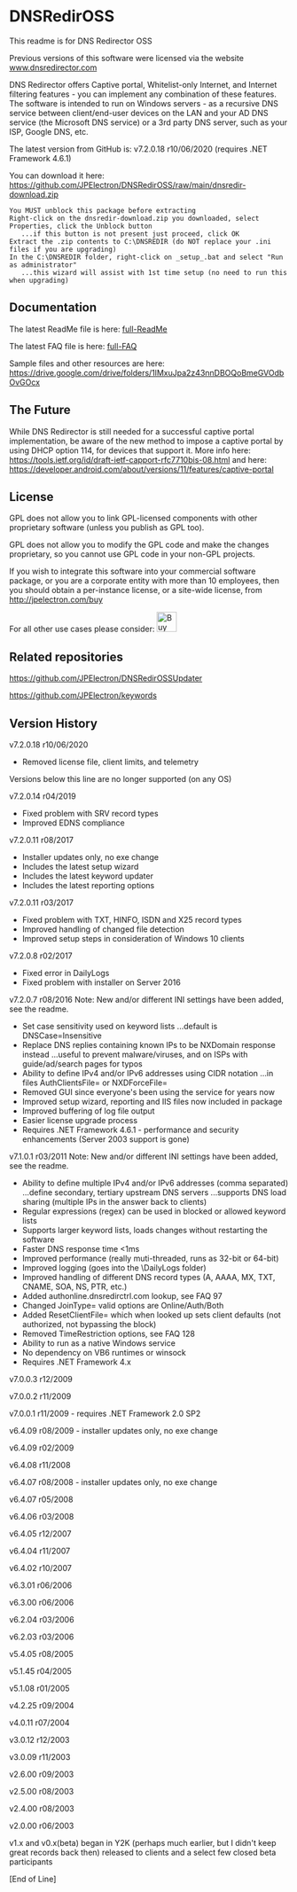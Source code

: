 # DNSRedirOSS

This readme is for DNS Redirector OSS

Previous versions of this software were licensed via the website www.dnsredirector.com

DNS Redirector offers Captive portal, Whitelist-only Internet, and Internet filtering features - you can implement any combination of these features.  The software is intended to run on Windows servers - as a recursive DNS service between client/end-user devices on the LAN and your AD DNS service (the Microsoft DNS service) or a 3rd party DNS server, such as your ISP, Google DNS, etc.

The latest version from GitHub is: v7.2.0.18 r10/06/2020 (requires .NET Framework 4.6.1)

You can download it here: https://github.com/JPElectron/DNSRedirOSS/raw/main/dnsredir-download.zip

    You MUST unblock this package before extracting
    Right-click on the dnsredir-download.zip you downloaded, select Properties, click the Unblock button
       ...if this button is not present just proceed, click OK
    Extract the .zip contents to C:\DNSREDIR (do NOT replace your .ini files if you are upgrading)
    In the C:\DNSREDIR folder, right-click on _setup_.bat and select "Run as administrator"
       ...this wizard will assist with 1st time setup (no need to run this when upgrading)


## Documentation

The latest ReadMe file is here: [full-ReadMe](full-ReadMe.md)

The latest FAQ file is here: [full-FAQ](full-FAQ.md)
 
Sample files and other resources are here: https://drive.google.com/drive/folders/1lMxuJpa2z43nnDBOQoBmeGVOdbOvGOcx


## The Future

While DNS Redirector is still needed for a successful captive portal implementation, be aware of the new method to impose a captive portal by using DHCP option 114, for devices that support it.  More info here: https://tools.ietf.org/id/draft-ietf-capport-rfc7710bis-08.html and here: https://developer.android.com/about/versions/11/features/captive-portal


## License

GPL does not allow you to link GPL-licensed components with other proprietary software (unless you publish as GPL too).

GPL does not allow you to modify the GPL code and make the changes proprietary, so you cannot use GPL code in your non-GPL projects.

If you wish to integrate this software into your commercial software package, or you are a corporate entity with more than 10 employees, then you should obtain a per-instance license, or a site-wide license, from http://jpelectron.com/buy

For all other use cases please consider: <a href='https://ko-fi.com/C0C54S4JF' target='_blank'><img height='36' style='border:0px;height:36px;' src='https://cdn.ko-fi.com/cdn/kofi2.png?v=2' border='0' alt='Buy Me a Coffee at ko-fi.com' /></a>


## Related repositories

https://github.com/JPElectron/DNSRedirOSSUpdater

https://github.com/JPElectron/keywords


## Version History

v7.2.0.18 r10/06/2020
 - Removed license file, client limits, and telemetry
 
Versions below this line are no longer supported (on any OS)

v7.2.0.14 r04/2019
- Fixed problem with SRV record types
- Improved EDNS compliance

v7.2.0.11 r08/2017
- Installer updates only, no exe change
- Includes the latest setup wizard
- Includes the latest keyword updater
- Includes the latest reporting options

v7.2.0.11 r03/2017
- Fixed problem with TXT, HINFO, ISDN and X25 record types
- Improved handling of changed file detection
- Improved setup steps in consideration of Windows 10 clients

v7.2.0.8 r02/2017
- Fixed error in DailyLogs
- Fixed problem with installer on Server 2016

v7.2.0.7 r08/2016
Note: New and/or different INI settings have been added, see the readme.
- Set case sensitivity used on keyword lists
    ...default is DNSCase=Insensitive
- Replace DNS replies containing known IPs to be NXDomain response instead
    ...useful to prevent malware/viruses, and on ISPs with guide/ad/search pages for typos
- Ability to define IPv4 and/or IPv6 addresses using CIDR notation
    ...in files AuthClientsFile= or NXDForceFile=
- Removed GUI since everyone's been using the service for years now
- Improved setup wizard, reporting and IIS files now included in package
- Improved buffering of log file output
- Easier license upgrade process
- Requires .NET Framework 4.6.1 - performance and security enhancements (Server 2003 support is gone)

v7.1.0.1 r03/2011
Note: New and/or different INI settings have been added, see the readme.
- Ability to define multiple IPv4 and/or IPv6 addresses (comma separated)
    ...define secondary, tertiary upstream DNS servers
    ...supports DNS load sharing (multiple IPs in the answer back to clients)
- Regular expressions (regex) can be used in blocked or allowed keyword lists
- Supports larger keyword lists, loads changes without restarting the software
- Faster DNS response time <1ms
- Improved performance (really muti-threaded, runs as 32-bit or 64-bit)
- Improved logging (goes into the \DailyLogs folder)
- Improved handling of different DNS record types (A, AAAA, MX, TXT, CNAME, SOA, NS, PTR, etc.)
- Added authonline.dnsredirctrl.com lookup, see FAQ 97
- Changed JoinType= valid options are Online/Auth/Both
- Added ResetClientFile= which when looked up sets client defaults (not authorized, not bypassing the block)
- Removed TimeRestriction options, see FAQ 128
- Ability to run as a native Windows service
- No dependency on VB6 runtimes or winsock
- Requires .NET Framework 4.x

v7.0.0.3 r12/2009

v7.0.0.2 r11/2009

v7.0.0.1 r11/2009 - requires .NET Framework 2.0 SP2

v6.4.09 r08/2009 - installer updates only, no exe change

v6.4.09 r02/2009

v6.4.08 r11/2008

v6.4.07 r08/2008 - installer updates only, no exe change

v6.4.07 r05/2008

v6.4.06 r03/2008

v6.4.05 r12/2007

v6.4.04 r11/2007

v6.4.02 r10/2007

v6.3.01 r06/2006

v6.3.00 r06/2006

v6.2.04 r03/2006

v6.2.03 r03/2006

v5.4.05 r08/2005

v5.1.45 r04/2005

v5.1.08 r01/2005

v4.2.25 r09/2004

v4.0.11 r07/2004

v3.0.12 r12/2003

v3.0.09 r11/2003

v2.6.00 r09/2003

v2.5.00 r08/2003

v2.4.00 r08/2003

v2.0.00 r06/2003

v1.x and v0.x(beta) began in Y2K (perhaps much earlier, but I didn't keep great records back then) released to clients and a select few closed beta participants

[End of Line]
